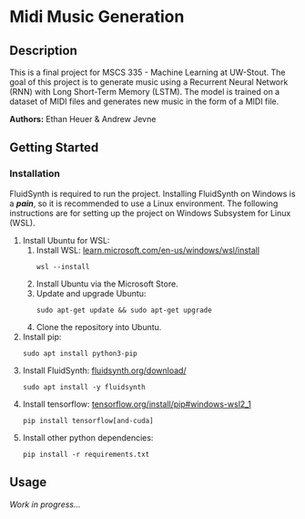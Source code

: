 # Midi Music Generation

## Description

This is a final project for MSCS 335 - Machine Learning at UW-Stout. The goal of this project is to generate music using a Recurrent Neural Network (RNN) with Long Short-Term Memory (LSTM). The model is trained on a dataset of MIDI files and generates new music in the form of a MIDI file.

**Authors:** Ethan Heuer & Andrew Jevne

## Getting Started

### Installation

FluidSynth is required to run the project. Installing FluidSynth on Windows is a ***pain***, so it is recommended to use a Linux environment. The following instructions are for setting up the project on Windows Subsystem for Linux (WSL).

1. Install Ubuntu for WSL:
   1. Install WSL: [learn.microsoft.com/en-us/windows/wsl/install](https://learn.microsoft.com/en-us/windows/wsl/install#install-wsl-command)
        ```
        wsl --install
        ```
   2. Install Ubuntu via the Microsoft Store.
   3. Update and upgrade Ubuntu:
        ```
        sudo apt-get update && sudo apt-get upgrade
        ```
   4. Clone the repository into Ubuntu.
2. Install pip:
   ```
   sudo apt install python3-pip
   ```
3. Install FluidSynth: [fluidsynth.org/download/](https://www.fluidsynth.org/download/)
   ```
   sudo apt install -y fluidsynth
   ```
4. Install tensorflow: [tensorflow.org/install/pip#windows-wsl2_1](https://www.tensorflow.org/install/pip#windows-wsl2_1)
   ```
   pip install tensorflow[and-cuda]
   ```
5. Install other python dependencies:
   ```
   pip install -r requirements.txt
   ```

## Usage

*Work in progress...*
